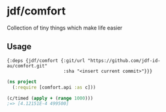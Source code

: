 # jdf/comfort

Collection of tiny things which make life easier

## Usage
```edn
{:deps {jdf/comfort {:git/url "https://github.com/jdf-id-au/comfort.git"
                     :sha "<insert current commit>"}}}
```

```clojure
(ns project
  (:require [comfort.api :as c]))

(c/timed (apply + (range 1000)))
;=> [4.12151E-4 499500]
```